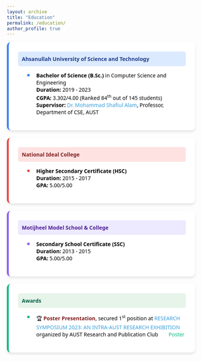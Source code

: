 ```yaml
---
layout: archive
title: "Education"
permalink: /education/
author_profile: true
---
```


<span style="font-family: 'Segoe UI', sans-serif; color: black;">
<div style="display: flex; flex-wrap: wrap; gap: 20px;">
  <div style="background-color: white; border-left: 5px solid #3b82f6; border-radius: 10px; padding: 25px; flex: 1 1 100%; max-width: 100%; box-shadow: 0 4px 6px rgba(0, 0, 0, 0.1);">
    <div style="background-color: #dbeafe; padding: 10px; border-radius: 5px; margin-bottom: 15px;">
      <span style="color: #1e3a8a; font-size: 1em; font-weight: bold;">Ahsanullah University of Science and Technology</span>
    </div>
    <ul style="font-family: 'Segoe UI', sans-serif; color: black; margin-top: 15px;">
      <li style="margin-bottom: 12px; list-style-type: none; position: relative; padding-left: 25px;">
        <span style="position: absolute; left: 0; color: #3b82f6; font-size: 0.9em;">■</span>
        <b>Bachelor of Science (B.Sc.)</b> in Computer Science and Engineering <br/>
        <b>Duration:</b> 2019 - 2023 <br/>
        <b>CGPA:</b> 3.302/4.00 (Ranked 84<sup>th</sup> out of 145 students) <br/>
        <b>Supervisor:</b> <a href="https://www.aust.edu/cse/faculty_member/dr_mohammad_shafiul_alam" style="color: #389EDA; text-decoration: none;">Dr. Mohammad Shafiul Alam</a>, Professor, Department of CSE, AUST
      </li>
    </ul>
  </div>

  <div style="background-color: white; border-left: 5px solid #ef4444; border-radius: 10px; padding: 25px; flex: 1 1 100%; max-width: 100%; box-shadow: 0 4px 6px rgba(0, 0, 0, 0.1);">
    <div style="background-color: #fee2e2; padding: 10px; border-radius: 5px; margin-bottom: 15px;">
      <span style="color: #7f1d1d; font-size: 1em; font-weight: bold;">National Ideal College</span>
    </div>
    <ul style="font-family: 'Segoe UI', sans-serif; color: black; margin-top: 15px;">
      <li style="margin-bottom: 12px; list-style-type: none; position: relative; padding-left: 25px;">
        <span style="position: absolute; left: 0; color: #ef4444; font-size: 0.9em;">■</span>
        <b>Higher Secondary Certificate (HSC)</b> <br/>
        <b>Duration:</b> 2015 - 2017 <br/>
        <b>GPA:</b> 5.00/5.00
      </li>
    </ul>
  </div>

  <div style="background-color: white; border-left: 5px solid #8b5cf6; border-radius: 10px; padding: 25px; flex: 1 1 100%; max-width: 100%; box-shadow: 0 4px 6px rgba(0, 0, 0, 0.1);">
    <div style="background-color: #ede9fe; padding: 10px; border-radius: 5px; margin-bottom: 15px;">
      <span style="color: #4c1d95; font-size: 1em; font-weight: bold;">Motijheel Model School & College</span>
    </div>
    <ul style="font-family: 'Segoe UI', sans-serif; color: black; margin-top: 15px;">
      <li style="margin-bottom: 12px; list-style-type: none; position: relative; padding-left: 25px;">
        <span style="position: absolute; left: 0; color: #8b5cf6; font-size: 0.9em;">■</span>
        <b>Secondary School Certificate (SSC)</b> <br/>
        <b>Duration:</b> 2013 - 2015 <br/>
        <b>GPA:</b> 5.00/5.00
      </li>
    </ul>
  </div>

  <div style="background-color: white; border-left: 5px solid #10b981; border-radius: 10px; padding: 25px; flex: 1 1 100%; max-width: 100%; box-shadow: 0 4px 6px rgba(0, 0, 0, 0.1);">
    <div style="background-color: #e6f4ea; padding: 10px; border-radius: 5px; margin-bottom: 15px;">
      <span style="color: #065f46; font-size: 1em; font-weight: bold;">Awards</span>
    </div>
    <ul style="font-family: 'Segoe UI', sans-serif; color: black; margin-top: 15px;">
      <li style="margin-bottom: 12px; list-style-type: none; position: relative; padding-left: 25px;">
        <span style="position: absolute; left: 0; color: #10b981; font-size: 0.9em;">■</span>
        🏆 <b style="color: #7f1d1d">Poster Presentation</b>, secured 1<sup>st</sup> position at <a href="https://aust.edu/events/1996" style="color: #389EDA; text-decoration: none;">RESEARCH SYMPOSIUM 2023: AN INTRA-AUST RESEARCH EXHIBITION</a> organized by AUST Research and Publication Club
        <a href="https://drive.google.com/file/d/1JN8cEUTWAilZpNsZaIxPVusiHxqc4OZA/view?usp=sharing" style="color: #10b981; text-decoration: none; margin-left: 10px;"><span style="font-family: 'Font Awesome 5 Free'; font-weight: 900;">🔗</span> Poster</a>
      </li>
    </ul>
  </div>
</div>
